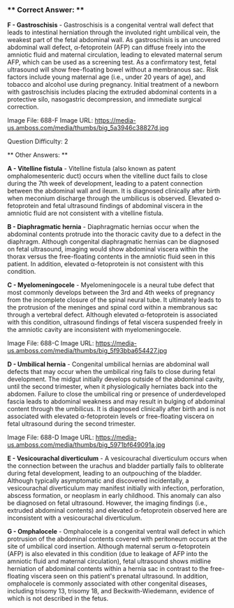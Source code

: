 ### ** Correct Answer: **

**F - Gastroschisis** - Gastroschisis is a congenital ventral wall defect that leads to intestinal herniation through the involuted right umbilical vein, the weakest part of the fetal abdominal wall. As gastroschisis is an uncovered abdominal wall defect, α-fetoprotein (AFP) can diffuse freely into the amniotic fluid and maternal circulation, leading to elevated maternal serum AFP, which can be used as a screening test. As a confirmatory test, fetal ultrasound will show free-floating bowel without a membranous sac. Risk factors include young maternal age (i.e., under 20 years of age), and tobacco and alcohol use during pregnancy. Initial treatment of a newborn with gastroschisis includes placing the extruded abdominal contents in a protective silo, nasogastric decompression, and immediate surgical correction.

Image File: 688-F
Image URL: https://media-us.amboss.com/media/thumbs/big_5a3946c38827d.jpg

Question Difficulty: 2

** Other Answers: **

**A - Vitelline fistula** - Vitelline fistula (also known as patent omphalomesenteric duct) occurs when the vitelline duct fails to close during the 7th week of development, leading to a patent connection between the abdominal wall and ileum. It is diagnosed clinically after birth when meconium discharge through the umbilicus is observed. Elevated α-fetoprotein and fetal ultrasound findings of abdominal viscera in the amniotic fluid are not consistent with a vitelline fistula.

**B - Diaphragmatic hernia** - Diaphragmatic hernias occur when the abdominal contents protrude into the thoracic cavity due to a defect in the diaphragm. Although congenital diaphragmatic hernias can be diagnosed on fetal ultrasound, imaging would show abdominal viscera within the thorax versus the free-floating contents in the amniotic fluid seen in this patient. In addition, elevated α-fetoprotein is not consistent with this condition.

**C - Myelomeningocele** - Myelomeningocele is a neural tube defect that most commonly develops between the 3rd and 4th weeks of pregnancy from the incomplete closure of the spinal neural tube. It ultimately leads to the protrusion of the meninges and spinal cord within a membranous sac through a vertebral defect. Although elevated α-fetoprotein is associated with this condition, ultrasound findings of fetal viscera suspended freely in the amniotic cavity are inconsistent with myelomeningocele.

Image File: 688-C
Image URL: https://media-us.amboss.com/media/thumbs/big_5f93bba654427.jpg

**D - Umbilical hernia** - Congenital umbilical hernias are abdominal wall defects that may occur when the umbilical ring fails to close during fetal development. The midgut initially develops outside of the abdominal cavity, until the second trimester, when it physiologically herniates back into the abdomen. Failure to close the umbilical ring or presence of underdeveloped fascia leads to abdominal weakness and may result in bulging of abdominal content through the umbilicus. It is diagnosed clinically after birth and is not associated with elevated α-fetoprotein levels or free-floating viscera on fetal ultrasound during the second trimester.

Image File: 688-D
Image URL: https://media-us.amboss.com/media/thumbs/big_5971bf649091a.jpg

**E - Vesicourachal diverticulum** - A vesicourachal diverticulum occurs when the connection between the urachus and bladder partially fails to obliterate during fetal development, leading to an outpouching of the bladder. Although typically asymptomatic and discovered incidentally, a vesicourachal diverticulum may manifest initially with infection, perforation, abscess formation, or neoplasm in early childhood. This anomaly can also be diagnosed on fetal ultrasound. However, the imaging findings (i.e., extruded abdominal contents) and elevated α-fetoprotein observed here are inconsistent with a vesicourachal diverticulum.

**G - Omphalocele** - Omphalocele is a congenital ventral wall defect in which protrusion of the abdominal contents covered with peritoneum occurs at the site of umbilical cord insertion. Although maternal serum α-fetoprotein (AFP) is also elevated in this condition (due to leakage of AFP into the amniotic fluid and maternal circulation), fetal ultrasound shows midline herniation of abdominal contents within a hernia sac in contrast to the free-floating viscera seen on this patient's prenatal ultrasound. In addition, omphalocele is commonly associated with other congenital diseases, including trisomy 13, trisomy 18, and Beckwith-Wiedemann, evidence of which is not described in the fetus.

